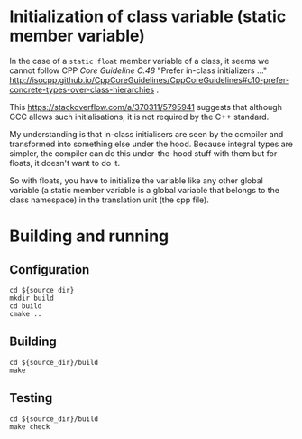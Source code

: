 # Initialization of class variable (static member variable)

In the case of a `static float` member variable of a class, it seems we cannot follow CPP _Core Guideline C.48_ "Prefer in-class initializers ..." http://isocpp.github.io/CppCoreGuidelines/CppCoreGuidelines#c10-prefer-concrete-types-over-class-hierarchies .

This https://stackoverflow.com/a/370311/5795941 suggests that although GCC allows such initialisations, it is not required by the C++ standard.

My understanding is that in-class initialisers are seen by the compiler and transformed into something else under the hood.  Because integral types are simpler, the compiler can do this under-the-hood stuff with them but for floats, it doesn't want to do it.

So with floats, you have to initialize the variable like any other global variable (a static member variable is a global variable that belongs to the class namespace) in the translation unit (the cpp file).

# Building and running

## Configuration

```
cd ${source_dir}
mkdir build
cd build
cmake ..
```

## Building

```
cd ${source_dir}/build
make
```

## Testing

```
cd ${source_dir}/build
make check
```
